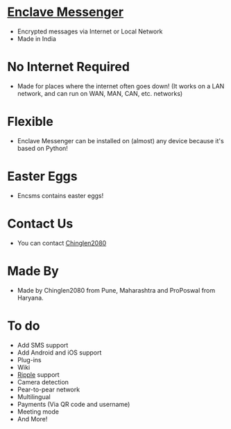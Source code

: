 # [Enclave Messenger](https://Enclave-Messenger.vercel.app/)
- Encrypted messages via Internet or Local Network
- Made in India

# No Internet Required
- Made for places where the internet often goes down! (It works on a LAN network, and can run on WAN, MAN, CAN, etc. networks)

# Flexible
- Enclave Messenger can be installed on (almost) any device because it's based on Python!

# Easter Eggs
- Encsms contains easter eggs!

# Contact Us
- You can contact [Chinglen2080](mailto:chinglen14@proton.me)

# Made By
- Made by Chinglen2080 from Pune, Maharashtra and  ProPoswal from Haryana.

# To do
- Add SMS support
- Add Android and iOS support
- Plug-ins
- Wiki
- [Ripple](https://github.com/guardianproject/ripple) support
- Camera detection 
- Pear-to-pear network
- Multilingual
- Payments (Via QR code and username)
- Meeting mode
- And More!
